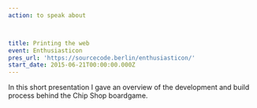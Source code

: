 ```yaml
---
action: to speak about



title: Printing the web
event: Enthusiasticon
pres_url: 'https://sourcecode.berlin/enthusiasticon/'
start_date: 2015-06-21T00:00:00.000Z
---
```


In this short presentation I gave an overview of the development and build process behind the Chip Shop boardgame.

